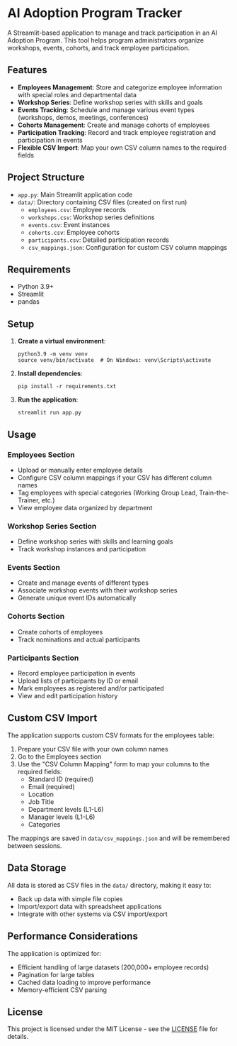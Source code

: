 # AI Adoption Program Tracker

A Streamlit-based application to manage and track participation in an AI Adoption Program. This tool helps program administrators organize workshops, events, cohorts, and track employee participation.

## Features

- **Employees Management**: Store and categorize employee information with special roles and departmental data
- **Workshop Series**: Define workshop series with skills and goals
- **Events Tracking**: Schedule and manage various event types (workshops, demos, meetings, conferences)
- **Cohorts Management**: Create and manage cohorts of employees
- **Participation Tracking**: Record and track employee registration and participation in events
- **Flexible CSV Import**: Map your own CSV column names to the required fields

## Project Structure

- `app.py`: Main Streamlit application code
- `data/`: Directory containing CSV files (created on first run)
  - `employees.csv`: Employee records
  - `workshops.csv`: Workshop series definitions
  - `events.csv`: Event instances
  - `cohorts.csv`: Employee cohorts
  - `participants.csv`: Detailed participation records
  - `csv_mappings.json`: Configuration for custom CSV column mappings

## Requirements

- Python 3.9+
- Streamlit
- pandas

## Setup

1. **Create a virtual environment**:
   ```
   python3.9 -m venv venv
   source venv/bin/activate  # On Windows: venv\Scripts\activate
   ```

2. **Install dependencies**:
   ```
   pip install -r requirements.txt
   ```

3. **Run the application**:
   ```
   streamlit run app.py
   ```

## Usage

### Employees Section
- Upload or manually enter employee details
- Configure CSV column mappings if your CSV has different column names
- Tag employees with special categories (Working Group Lead, Train-the-Trainer, etc.)
- View employee data organized by department

### Workshop Series Section
- Define workshop series with skills and learning goals
- Track workshop instances and participation

### Events Section
- Create and manage events of different types
- Associate workshop events with their workshop series
- Generate unique event IDs automatically

### Cohorts Section
- Create cohorts of employees
- Track nominations and actual participants

### Participants Section
- Record employee participation in events
- Upload lists of participants by ID or email
- Mark employees as registered and/or participated
- View and edit participation history

## Custom CSV Import

The application supports custom CSV formats for the employees table:

1. Prepare your CSV file with your own column names
2. Go to the Employees section
3. Use the "CSV Column Mapping" form to map your columns to the required fields:
   - Standard ID (required)
   - Email (required)
   - Location
   - Job Title
   - Department levels (L1-L6)
   - Manager levels (L1-L6)
   - Categories

The mappings are saved in `data/csv_mappings.json` and will be remembered between sessions.

## Data Storage

All data is stored as CSV files in the `data/` directory, making it easy to:
- Back up data with simple file copies
- Import/export data with spreadsheet applications
- Integrate with other systems via CSV import/export

## Performance Considerations

The application is optimized for:
- Efficient handling of large datasets (200,000+ employee records)
- Pagination for large tables
- Cached data loading to improve performance
- Memory-efficient CSV parsing

## License

This project is licensed under the MIT License - see the [LICENSE](LICENSE) file for details. 